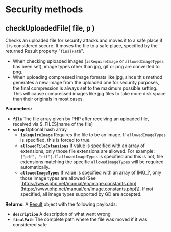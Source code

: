 # Security methods

## checkUploadedFile\( file, p \)

Checks an uploaded file for security attacks and moves it to a safe place if it is considered secure. It moves the file to a safe place, specified by the returned Result property "`finalPath`".

* When checking uploaded images \(`isRequireImage` or `allowedImageTypes` has been set\), image types other than jpg, gif or png are converted to png.
* When uploading compressed image formats like jpg, since this method generates a new image from the uploaded one for security purposes, the final compression is always set to the maximum possible setting. This will cause compressed images like jpg files to take more disk space than their originals in most cases.

**Parameters:**

* **`file`** The file array given by PHP after receiving an uploaded file, received via $\_FILES\[name of the file\]
* **`setup`** Optional hash array
  * **`isRequireImage`** Requires the file to be an image. If `allowedImageTypes` is specified, this is forced to true. 
  * **`allowedFileExtensions`** If value is specified with an array of extensions, only those file extensions are allowed. For example: `["pdf", "rtf"]`. If `allowedImageTypes` is specified and this is not, file extensions matching the specific `allowedImageTypes` will be required automatically.
  * **`allowedImageTypes`** If value is specified with an array of IMG\_?, only those image types are allowed \(See [https://www.php.net/manual/en/image.constants.php](https://www.php.net/manual/en/image.constants.php)\). If not specified, all image types supported by GD are accepted.

**Returns:** A [Result](../../core-classes/result.md) object with the following payloads:

* **`description`** A description of what went wrong
* **`finalPath`** The complete path where the file was moved if it was considered safe

